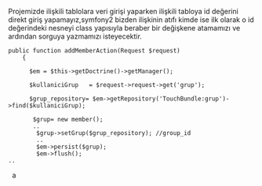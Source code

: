 
Projemizde ilişkili tablolara veri girişi yaparken ilişkili tabloya id değerini direkt giriş yapamayız,symfony2 bizden ilişkinin atıfı kimde ise ilk olarak o id değerindeki nesneyi class yapısıyla beraber bir değişkene atamamızı ve ardından sorguya yazmamızı isteyecektir. 
    
    
    public function addMemberAction(Request $request)
        {
    
          $em = $this->getDoctrine()->getManager();
           
          $kullaniciGrup   = $request->request->get('grup');
            
          $grup_repository= $em->getRepository('TouchBundle:grup')->find($kullaniciGrup);
    
           $grup= new member();
           ..
            $grup->setGrup($grup_repository); //group_id
            ..
            $em->persist($grup);
            $em->flush();
    ..

  a